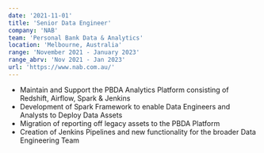 ```yaml
---
date: '2021-11-01'
title: 'Senior Data Engineer'
company: 'NAB'
team: 'Personal Bank Data & Analytics'
location: 'Melbourne, Australia'
range: 'November 2021 - January 2023'
range_abrv: 'Nov 2021 - Jan 2023'
url: 'https://www.nab.com.au/'
---
```


- Maintain and Support the PBDA Analytics Platform consisting of Redshift, Airflow, Spark & Jenkins
- Development of Spark Framework to enable Data Engineers and Analysts to Deploy Data Assets
- Migration of reporting off legacy assets to the PBDA Platform
- Creation of Jenkins Pipelines and new functionality for the broader Data Engineering Team

